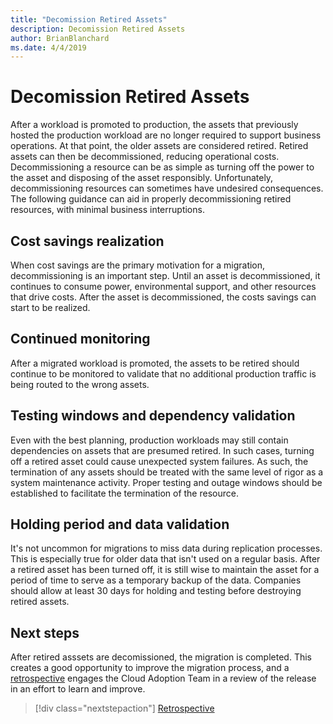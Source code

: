 ```yaml
---
title: "Decomission Retired Assets"
description: Decomission Retired Assets
author: BrianBlanchard
ms.date: 4/4/2019
---
```


# Decomission Retired Assets

After a workload is promoted to production, the assets that previously hosted the production workload are no longer required to support business operations. At that point, the older assets are considered retired. Retired assets can then be decommissioned, reducing operational costs. Decommissioning a resource can be as simple as turning off the power to the asset and disposing of the asset responsibly. Unfortunately, decommissioning resources can sometimes have undesired consequences. The following guidance can aid in properly decommissioning retired resources, with minimal business interruptions.

## Cost savings realization

When cost savings are the primary motivation for a migration, decommissioning is an important step. Until an asset is decommissioned, it continues to consume power, environmental support, and other resources that drive costs. After the asset is decommissioned, the costs savings can start to be realized.

## Continued monitoring

After a migrated workload is promoted, the assets to be retired should continue to be monitored to validate that no additional production traffic is being routed to the wrong assets.

## Testing windows and dependency validation

Even with the best planning, production workloads may still contain dependencies on assets that are presumed retired. In such cases, turning off a retired asset could cause unexpected system failures. As such, the termination of any assets should be treated with the same level of rigor as a system maintenance activity. Proper testing and outage windows should be established to facilitate the termination of the resource.

## Holding period and data validation

It's not uncommon for migrations to miss data during replication processes. This is especially true for older data that isn't used on a regular basis. After a retired asset has been turned off, it is still wise to maintain the asset for a period of time to serve as a temporary backup of the data. Companies should allow at least 30 days for holding and testing before destroying retired assets.

## Next steps

After retired asssets are decomissioned, the migration is completed. This creates a good opportunity to improve the migration process, and a [retrospective](./retrospective.md) engages the Cloud Adoption Team in a review of the release in an effort to learn and improve.

> [!div class="nextstepaction"]
> [Retrospective](./retrospective.md)

 